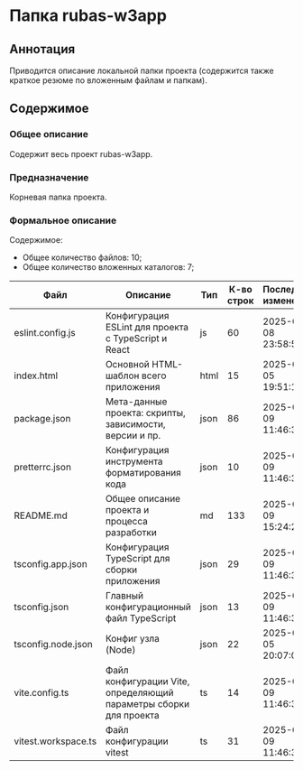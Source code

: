 # Папка rubas-w3app

## Аннотация

Приводится описание локальной папки проекта (содержится также краткое резюме по вложенным файлам и папкам).

## Содержимое

### Общее описание

Содержит весь проект rubas-w3app.

### Предназначение

Корневая папка проекта.

### Формальное описание

Содержимое:
* Общее количество файлов: 10;
* Общее количество вложенных каталогов: 7;

| Файл                | Описание                                                          | Тип  | К-во строк | Последнее изменение | Звезды    |
|---------------------|-------------------------------------------------------------------|------|------------|---------------------|-----------|
| eslint.config.js    | Конфигурация ESLint для проекта с TypeScript и React              | js   | 60         | 2025-05-08 23:58:51 | Нет звезд |
| index.html          | Основной HTML-шаблон всего приложения                             | html | 15         | 2025-05-05 19:51:17 | Нет звезд |
| package.json        | Мета-данные проекта: скрипты, зависимости, версии и пр.           | json | 86         | 2025-05-09 11:46:31 | Нет звезд |
| pretterrc.json      | Конфигурация инструмента форматирования кода                      | json | 10         | 2025-05-09 11:46:31 | Нет звезд |
| README.md           | Общее описание проекта и процесса разработки                      | md   | 133        | 2025-05-09 15:24:26 | Нет звезд |
| tsconfig.app.json   | Конфигурация TypeScript для сборки приложения                     | json | 29         | 2025-05-09 11:46:31 | Нет звезд |
| tsconfig.json       | Главный конфигурационный файл TypeScript                          | json | 13         | 2025-05-09 11:46:31 | Нет звезд |
| tsconfig.node.json  | Конфиг узла (Node)                                                | json | 22         | 2025-05-05 20:07:05 | Нет звезд |
| vite.config.ts      | Файл конфигурации Vite, определяющий параметры сборки для проекта | ts   | 14         | 2025-05-09 11:46:31 | Нет звезд |
| vitest.workspace.ts | Файл конфигурации vitest                                          | ts   | 31         | 2025-05-09 11:46:31 | Нет звезд |

